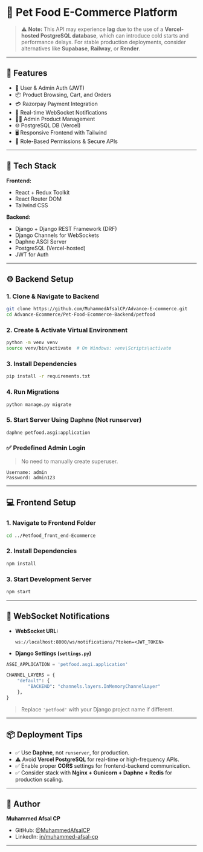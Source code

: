 # 🐾 Pet Food E-Commerce Platform

> ⚠️ **Note:** This API may experience **lag** due to the use of a **Vercel-hosted PostgreSQL database**, which can introduce cold starts and performance delays. For stable production deployments, consider alternatives like **Supabase**, **Railway**, or **Render**.

---

## 🚀 Features

- 🛒 User & Admin Auth (JWT)
- 📦 Product Browsing, Cart, and Orders
- 💳 Razorpay Payment Integration
- 🔔 Real-time WebSocket Notifications
- 🧑‍💼 Admin Product Management
- 🌐 PostgreSQL DB (Vercel)
- 🖥️ Responsive Frontend with Tailwind
- 🔐 Role-Based Permissions & Secure APIs

---

## 🧱 Tech Stack

**Frontend:**
- React + Redux Toolkit
- React Router DOM
- Tailwind CSS

**Backend:**
- Django + Django REST Framework (DRF)
- Django Channels for WebSockets
- Daphne ASGI Server
- PostgreSQL (Vercel-hosted)
- JWT for Auth

---

## ⚙️ Backend Setup

### 1. Clone & Navigate to Backend

```bash
git clone https://github.com/MuhammedAfsalCP/Advance-E-commerce.git
cd Advance-Ecommerce/Pet-Food-Ecommerce-Backend/petfood
```

### 2. Create & Activate Virtual Environment

```bash
python -m venv venv
source venv/bin/activate  # On Windows: venv\Scripts\activate
```

### 3. Install Dependencies

```bash
pip install -r requirements.txt
```

### 4. Run Migrations

```bash
python manage.py migrate
```

### 5. Start Server Using Daphne (Not runserver)

```bash
daphne petfood.asgi:application
```

### ✅ Predefined Admin Login

> No need to manually create superuser.

```
Username: admin
Password: admin123
```

---

## 💻 Frontend Setup

### 1. Navigate to Frontend Folder

```bash
cd ../Petfood_front_end-Ecommerce
```

### 2. Install Dependencies

```bash
npm install
```

### 3. Start Development Server

```bash
npm start
```

---

## 🔌 WebSocket Notifications

- **WebSocket URL:**
  ```
  ws://localhost:8000/ws/notifications/?token=<JWT_TOKEN>
  ```

- **Django Settings (`settings.py`)**

```python
ASGI_APPLICATION = 'petfood.asgi.application'

CHANNEL_LAYERS = {
    "default": {
        "BACKEND": "channels.layers.InMemoryChannelLayer"
    },
}
```

> Replace `'petfood'` with your Django project name if different.

---

## 📦 Deployment Tips

- ✅ Use **Daphne**, not `runserver`, for production.
- ⚠️ Avoid **Vercel PostgreSQL** for real-time or high-frequency APIs.
- ✅ Enable proper **CORS** settings for frontend-backend communication.
- ✅ Consider stack with **Nginx + Gunicorn + Daphne + Redis** for production scaling.

---

## 👤 Author

**Muhammed Afsal CP**

- GitHub: [@MuhammedAfsalCP](https://github.com/MuhammedAfsalCP)
- LinkedIn: [in/muhammed-afsal-cp](https://www.linkedin.com/in/muhammed-afsal-cp)

---
